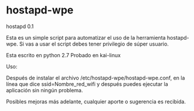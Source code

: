 # hostapd-wpe

hostapd 0.1

Esta es un simple script para automatizar el uso de la herramienta hostapd-wpe. Si vas a usar el script debes tener privilegio de súper usuario.

Esta escrito en python 2.7
Probado en kai-linux

Uso:

Después de instalar el archivo /etc/hostapd-wpe/hostapd-wpe.conf, en la línea que dice ssid=Nombre_red_wifi y después puedes ejecutar la aplicación sin ningún problema.

Posibles mejoras más adelante, cualquier aporte o sugerencia es recibida.
